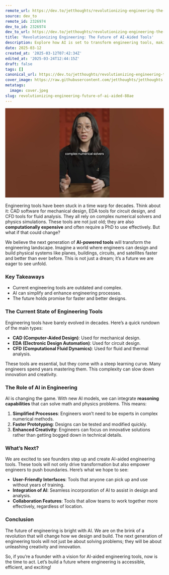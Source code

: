 ```yaml
---
remote_url: https://dev.to/jetthoughts/revolutionizing-engineering-the-future-of-ai-aided-tools-26gc
source: dev_to
remote_id: 2326974
dev_to_id: 2326974
dev_to_url: https://dev.to/jetthoughts/revolutionizing-engineering-the-future-of-ai-aided-tools-26gc
title: 'Revolutionizing Engineering: The Future of AI-Aided Tools'
description: Explore how AI is set to transform engineering tools, making them more accessible and efficient. Discover the potential of AI-aided engineering tools for the future.
date: 2025-03-12
created_at: '2025-03-12T07:42:34Z'
edited_at: '2025-03-24T12:44:15Z'
draft: false
tags: []
canonical_url: https://dev.to/jetthoughts/revolutionizing-engineering-the-future-of-ai-aided-tools-26gc
cover_image: https://raw.githubusercontent.com/jetthoughts/jetthoughts.github.io/master/content/blog/revolutionizing-engineering-future-of-ai-aided-88ae/cover.jpeg
metatags:
  image: cover.jpeg
slug: revolutionizing-engineering-future-of-ai-aided-88ae
---
```

[![Revolutionizing Engineering: The Future of AI-Aided Tools](file_0.jpg)](https://www.youtube.com/watch?v=1asr6PkU8HQ)

Engineering tools have been stuck in a time warp for decades. Think about it: CAD software for mechanical design, EDA tools for circuit design, and CFD tools for fluid analysis. They all rely on complex numerical solvers and physics simulations. These tools are not just old; they are also **computationally expensive** and often require a PhD to use effectively. But what if that could change?

We believe the next generation of **AI-powered tools** will transform the engineering landscape. Imagine a world where engineers can design and build physical systems like planes, buildings, circuits, and satellites faster and better than ever before. This is not just a dream; it’s a future we are eager to see unfold.

### Key Takeaways

*   Current engineering tools are outdated and complex.
*   AI can simplify and enhance engineering processes.
*   The future holds promise for faster and better designs.

### The Current State of Engineering Tools

Engineering tools have barely evolved in decades. Here’s a quick rundown of the main types:

*   **CAD (Computer-Aided Design)**: Used for mechanical design.
*   **EDA (Electronic Design Automation)**: Used for circuit design.
*   **CFD (Computational Fluid Dynamics)**: Used for fluid and thermal analysis.

These tools are essential, but they come with a steep learning curve. Many engineers spend years mastering them. This complexity can slow down innovation and creativity.

### The Role of AI in Engineering

AI is changing the game. With new AI models, we can integrate **reasoning capabilities** that can solve math and physics problems. This means:

1.  **Simplified Processes**: Engineers won’t need to be experts in complex numerical methods.
2.  **Faster Prototyping**: Designs can be tested and modified quickly.
3.  **Enhanced Creativity**: Engineers can focus on innovative solutions rather than getting bogged down in technical details.

### What’s Next?

We are excited to see founders step up and create AI-aided engineering tools. These tools will not only drive transformation but also empower engineers to push boundaries. Here’s what we hope to see:

*   **User-Friendly Interfaces**: Tools that anyone can pick up and use without years of training.
*   **Integration of AI**: Seamless incorporation of AI to assist in design and analysis.
*   **Collaboration Features**: Tools that allow teams to work together more effectively, regardless of location.

### Conclusion

The future of engineering is bright with AI. We are on the brink of a revolution that will change how we design and build. The next generation of engineering tools will not just be about solving problems; they will be about unleashing creativity and innovation.

So, if you’re a founder with a vision for AI-aided engineering tools, now is the time to act. Let’s build a future where engineering is accessible, efficient, and exciting!
